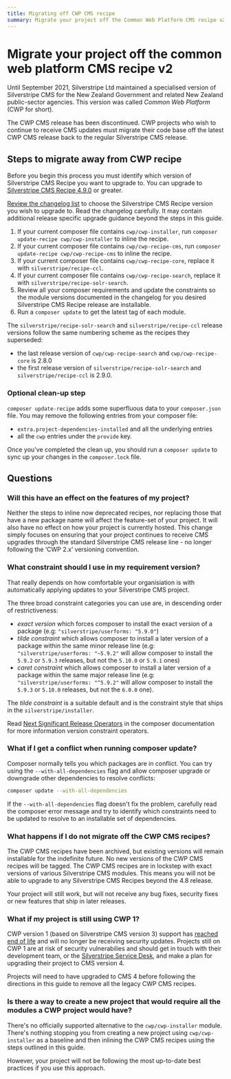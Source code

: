 ```yaml
---
title: Migrating off CWP CMS recipe
summary: Migrate your project off the Common Web Platform CMS recipe v2
---
```


# Migrate your project off the common web platform CMS recipe v2

Until September 2021, Silverstripe Ltd maintained a specialised version of Silverstripe CMS for the New Zealand Government and related New Zealand public-sector agencies. This version was called *Common Web Platform* (CWP for short).

The CWP CMS release has been discontinued. CWP projects who wish to continue to receive CMS updates must migrate their code base off the latest CWP CMS release back to the regular Silverstripe CMS release.

## Steps to migrate away from CWP recipe

Before you begin this process you must identify which version of Silverstripe CMS Recipe you want to upgrade to. You can upgrade to [Silverstripe CMS Recipe 4.9.0](/changelogs/4.9.0/) or greater.

[Review the changelog list](/changelogs/) to choose the Silverstripe CMS Recipe version you wish to upgrade to. Read the changelog carefully. It may contain additional release specific upgrade guidance beyond the steps in this guide.

1. If your current composer file contains `cwp/cwp-installer`, run `composer update-recipe cwp/cwp-installer` to inline the recipe.
1. If your current composer file contains `cwp/cwp-recipe-cms`, run `composer update-recipe cwp/cwp-recipe-cms` to inline the recipe.
1. If your current composer file contains `cwp/cwp-recipe-core`, replace it with `silverstripe/recipe-ccl`.
1. If your current composer file contains `cwp/cwp-recipe-search`, replace it with `silverstripe/recipe-solr-search`.
1. Review all your composer requirements and update the constraints so the module versions documented in the changelog for you desired Silverstripe CMS Recipe release are installable.
1. Run a `composer update` to get the latest tag of each module.

The `silverstripe/recipe-solr-search` and `silverstripe/recipe-ccl` release versions follow the same numbering scheme as the recipes they superseded:

- the last release version of `cwp/cwp-recipe-search` and `cwp/cwp-recipe-core` is 2.8.0
- the first release version of `silverstripe/recipe-solr-search` and `silverstripe/recipe-ccl` is 2.9.0.

### Optional clean-up step

`composer update-recipe` adds some superfluous data to your `composer.json` file. You may remove the following entries from your composer file:

- `extra.project-dependencies-installed` and all the underlying entries
- all the `cwp` entries under the `provide` key.

Once you've completed the clean up, you should run a `composer update` to sync up your changes in the `composer.lock` file.

## Questions

### Will this have an effect on the features of my project?

Neither the steps to inline now deprecated recipes, nor replacing those that have a new package name will affect the feature-set of your project. It will also have no effect on how your project is currently hosted. This change simply focuses on ensuring that your project continues to receive CMS upgrades through the standard Silverstripe CMS release line - no longer following the ‘CWP 2.x’ versioning convention.

### What constraint should I use in my requirement version?

That really depends on how comfortable your organisiation is with automatically applying updates to your Silverstripe CMS project.

The three broad constraint categories you can use are, in descending order of restrictiveness:

- *exact version* which forces composer to install the exact version of a package (e.g: `"silverstripe/userforms: "5.9.0"`)
- *tilde constraint* which allows composer to install a later version of a package within the same minor release line (e.g: `"silverstripe/userforms: "~5.9.2"` will allow composer to install the `5.9.2` or `5.9.3` releases, but not the `5.10.0` or `5.9.1` ones)
- *caret constraint* which allows composer to install a later version of a package within the same major release line (e.g: `"silverstripe/userforms: "^5.9.2"` will allow composer to install the `5.9.3` or `5.10.0` releases, but not the `6.0.0` one).

The *tilde constraint* is a suitable default and is the constraint style that ships in the `silverstripe/installer`.

Read [Next Significant Release Operators](https://getcomposer.org/doc/articles/versions.md#next-significant-release-operators) in the composer documentation for more information version constraint operators.

### What if I get a conflict when running composer update?

Composer normally tells you which packages are in conflict. You can try using the `--with-all-dependencies` flag and allow composer upgrade or downgrade other dependencies to resolve conflicts:

```bash
composer update --with-all-dependencies
```

If the `--with-all-dependencies` flag doesn't fix the problem, carefully read the composer error message and try to identify which constraints need to be updated to resolve to an installable set of dependencies.

### What happens if I do not migrate off the CWP CMS recipes?

The CWP CMS recipes have been archived, but existing versions will remain installable for the indefinite future. No new versions of the CWP CMS recipes will be tagged. The CWP CMS recipes are in lockstep with exact versions of various Silverstripe CMS modules. This means you will not be able to upgrade to any Silverstripe CMS Recipes beyond the 4.8 release.

Your project will still work, but will not receive any bug fixes, security fixes or new features that ship in later releases.

### What if my project is still using CWP 1?

CWP version 1 (based on Silverstripe CMS version 3) support has [reached end of life](https://www.cwp.govt.nz/working-with-cwp/releases/) and will no longer be receiving security updates. Projects still on CWP 1 are at risk of security vulnerabilies and should get in touch with their development team, or the [Silverstripe Service Desk](https://servicedesk.silverstripe.cloud/), and make a plan for upgrading their project to CMS version 4.

Projects will need to have upgraded to CMS 4 before following the directions in this guide to remove all the legacy CWP CMS recipes.

### Is there a way to create a new project that would require all the modules a CWP project would have?

There's no officially supported alternative to the `cwp/cwp-installer` module. There's nothing stopping you from creating a new project using `cwp/cwp-installer` as a baseline and then inlining the CWP CMS recipes using the steps outlined in this guide.

However, your project will not be following the most up-to-date best practices if you use this approach.
